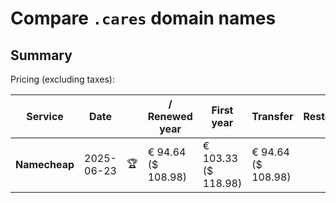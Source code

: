 # Compare `.cares` domain names

## Summary

Pricing (excluding taxes):

| Service | Date |  | / Renewed year | First year | Transfer | Restoration |
|--|--|--|--|--|--|--|
| **Namecheap** | 2025-06-23 | 🏆 | € 94.64<br>($ 108.98) | € 103.33<br>($ 118.98) | € 94.64<br>($ 108.98) |  |
